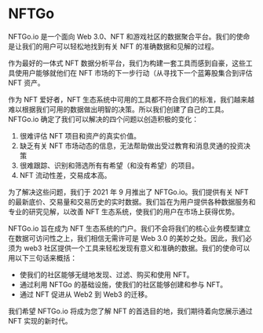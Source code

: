 # NFTGo

NFTGo.io 是一个面向 Web 3.0、NFT 和游戏社区的数据聚合平台。我们的使命是让我们的用户可以轻松地找到有关 NFT 的准确数据和见解的过程。

作为最好的一体式 NFT 数据分析平台，我们为构建一套工具而感到自豪，这些工具使用户能够就他们在 NFT 市场的下一步行动（从寻找下一个蓝筹股集合到评估NFT 资产。

作为 NFT 爱好者，NFT 生态系统中可用的工具都不符合我们的标准，我们越来越难以根据我们可用的数据做出明智的决策。所以我们创建了自己的工具。NFTGo.io 确定了我们可以解决的四个问题以创造积极的变化：

1. 很难评估 NFT 项目和资产的真实价值。
2. 缺乏有关 NFT 市场动态的信息，无法帮助做出受过教育和消息灵通的投资决策
3. 很难跟踪、识别和筛选所有有希望（和没有希望）的项目。
4. NFT 流动性差，交易成本高。

为了解决这些问题，我们于 2021 年 9 月推出了 NFTGo.io。我们提供有关 NFT 的最新底价、交易量和交易历史的实时数据。我们旨在为用户提供各种数据服务和专业的研究见解，以改善 NFT 生态系统，使我们的用户在市场上获得优势。

NFTGo.io 旨在成为 NFT 生态系统的门户。我们不会将我们的核心业务模型建立在数据可访问性之上，我们相信无需许可是 Web 3.0 的美妙之处。因此，我们必须为 web3 社区提供一个工具来轻松发现有意义和准确的数据。我们的使命可以用以下三句话来概括：

- 使我们的社区能够无缝地发现、过滤、购买和使用 NFT。
- 通过利用 NFTGo 的基础设施，使我们的社区能够创建和参与 NFT。
- 通过 NFT 促进从 Web2 到 Web3 的迁移。

我们希望 NFTGo.io 将成为您了解 NFT 的首选目的地，我们期待着向您展示通过 NFT 实现的新时代。
